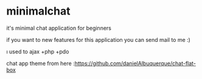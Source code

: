 # minimalchat

it's minimal chat application for beginners 

if you want to new features for this application
you can send mail to me :) 

ı used to ajax +php +pdo


chat app theme from  here :https://github.com/danielAlbuquerque/chat-flat-box
